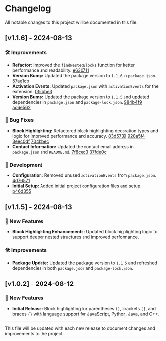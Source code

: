 # Changelog

All notable changes to this project will be documented in this file.

## [v1.1.6] - 2024-08-13

### 🛠 Improvements
- **Refactor:** Improved the `findNestedBlocks` function for better performance and readability. [e630711](https://github.com/magnomatos822/vscode-block-outliner/commit/e630711b1b8b8edc50d3b97003b70aaa35f58b91)
- **Version Bump:** Updated the package version to `1.1.6` in `package.json`. [57ae1cb](https://github.com/magnomatos822/vscode-block-outliner/commit/57ae1cbaf2b2961fd45f11a687551314ba2beee6)
- **Activation Events:** Updated `package.json` with `activationEvents` for the extension. [0f6bbe3](https://github.com/magnomatos822/vscode-block-outliner/commit/0f6bbe3638de5490b87aae842cf79bb868f60ad7)
- **Version Bump:** Updated the package version to `1.1.5` and updated dependencies in `package.json` and `package-lock.json`. [984b4f9](https://github.com/magnomatos822/vscode-block-outliner/commit/984b4f91c4027ddfe4bb85fb588038e91a156f15) [ac6e562](https://github.com/magnomatos822/vscode-block-outliner/commit/ac6e562287dcb1371dd6f8311f138332b60d9187)

### 🐛 Bug Fixes
- **Block Highlighting:** Refactored block highlighting decoration types and logic for improved performance and accuracy. [83d5739](https://github.com/magnomatos822/vscode-block-outliner/commit/83d5739ca77355e63674fd2ba648c206d4a81af1) [928a5f4](https://github.com/magnomatos822/vscode-block-outliner/commit/928a5f4785a6d3c94a228407e4514fc718d50edb) [3eec0df](https://github.com/magnomatos822/vscode-block-outliner/commit/3eec0df7dac0882b9f1a8ebc2076b26a7e97d4bc) [704bbec](https://github.com/magnomatos822/vscode-block-outliner/commit/704bbec6c44aee0fbd2d35aa5131e1b45a94fe79)
- **Contact Information:** Updated the contact email address in `package.json` and `README.md`. [7f8cec3](https://github.com/magnomatos822/vscode-block-outliner/commit/7f8cec328a30567c2d3efe99bf649d12073e5be4) [37fde0c](https://github.com/magnomatos822/vscode-block-outliner/commit/37fde0ce64e1793038852576303db707d8cb9ad8)

### 🔧 Development
- **Configuration:** Removed unused `activationEvents` from `package.json`. [4d76571](https://github.com/magnomatos822/vscode-block-outliner/commit/4d76571afc75b1afd3c8522b6cad2651c649b288)
- **Initial Setup:** Added initial project configuration files and setup. [b46d355](https://github.com/magnomatos822/vscode-block-outliner/commit/b46d355ca930d194084734601cf714cb969b726c)

## [v1.1.5] - 2024-08-13

### 🎉 New Features
- **Block Highlighting Enhancements:** Updated block highlighting logic to support deeper nested structures and improved performance.

### 🛠 Improvements
- **Package Update:** Updated the package version to `1.1.5` and refreshed dependencies in both `package.json` and `package-lock.json`.

## [v1.0.2] - 2024-08-12

### 🎉 New Features
- **Initial Release:** Block highlighting for parentheses `()`, brackets `[]`, and braces `{}` with language support for JavaScript, Python, Java, and C++.

---

This file will be updated with each new release to document changes and improvements to the project.
